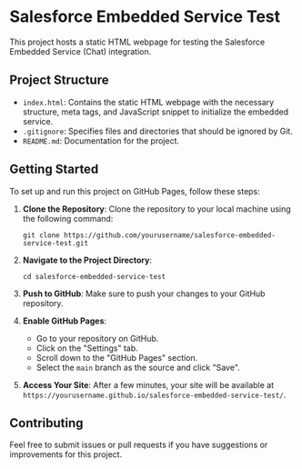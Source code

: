 # Salesforce Embedded Service Test

This project hosts a static HTML webpage for testing the Salesforce Embedded Service (Chat) integration.

## Project Structure

- `index.html`: Contains the static HTML webpage with the necessary structure, meta tags, and JavaScript snippet to initialize the embedded service.
- `.gitignore`: Specifies files and directories that should be ignored by Git.
- `README.md`: Documentation for the project.

## Getting Started

To set up and run this project on GitHub Pages, follow these steps:

1. **Clone the Repository**: 
   Clone the repository to your local machine using the following command:
   ```
   git clone https://github.com/yourusername/salesforce-embedded-service-test.git
   ```

2. **Navigate to the Project Directory**:
   ```
   cd salesforce-embedded-service-test
   ```

3. **Push to GitHub**:
   Make sure to push your changes to your GitHub repository.

4. **Enable GitHub Pages**:
   - Go to your repository on GitHub.
   - Click on the "Settings" tab.
   - Scroll down to the "GitHub Pages" section.
   - Select the `main` branch as the source and click "Save".

5. **Access Your Site**:
   After a few minutes, your site will be available at `https://yourusername.github.io/salesforce-embedded-service-test/`.

## Contributing

Feel free to submit issues or pull requests if you have suggestions or improvements for this project.